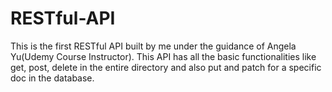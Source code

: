 # RESTful-API
This is the first RESTful API built by me under the guidance of Angela Yu(Udemy Course Instructor). This API has all the basic functionalities like get, post, delete in the entire directory and also put and patch for a specific doc in the database.
